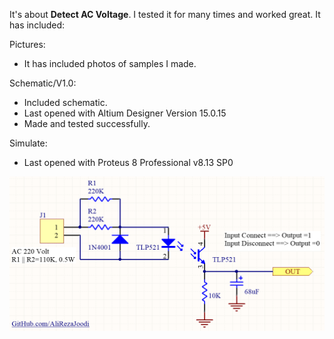 It's about **Detect AC Voltage**. I tested it for many times and worked great. It has included:

Pictures:
- It has included photos of samples I made.

Schematic/V1.0:
- Included schematic.
- Last opened with Altium Designer Version 15.0.15
- Made and tested successfully.

Simulate:
- Last opened with Proteus 8 Professional v8.13 SP0

![This is an image](https://github.com/AliRezaJoodi/Electronic-Modules/blob/main/Detect%20AC%20Voltage/Schematic/V1.0.png?raw=true)
